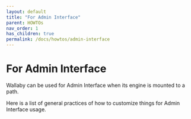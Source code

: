 ```yaml
---
layout: default
title: "For Admin Interface"
parent: HOWTOs
nav_order: 1
has_children: true
permalink: /docs/howtos/admin-interface
---
```


# For Admin Interface

Wallaby can be used for Admin Interface when its engine is mounted to a path.

Here is a list of general practices of how to customize things for Admin Interface usage.
